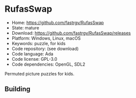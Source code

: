 # RufasSwap

- Home: https://github.com/fastrgv/RufasSwap
- State: mature
- Download: https://github.com/fastrgv/RufasSwap/releases
- Platform: Windows, Linux, macOS
- Keywords: puzzle, for kids
- Code repository: (see download)
- Code language: Ada
- Code license: GPL-3.0
- Code dependencies: OpenGL, SDL2

Permuted picture puzzles for kids.

## Building
